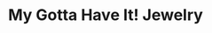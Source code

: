 ---
title: "My Gotta Have It! Jewelry"
url: /hackettstown/my-gotta-have-it-jewelry/
shop: jewelry
---